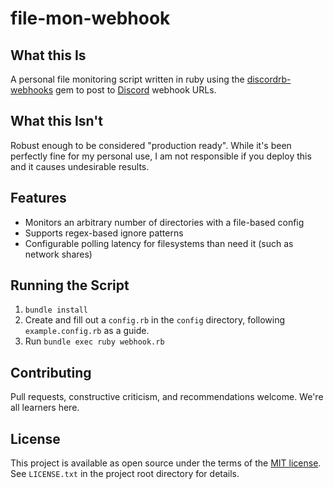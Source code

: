 # file-mon-webhook

## What this Is

A personal file monitoring script written in ruby using the
[discordrb-webhooks](https://github.com/meew0/discordrb/tree/master/lib/discordrb/webhooks) gem to post to
[Discord](https://discordapp.com/) webhook URLs.

## What this Isn't

Robust enough to be considered "production ready". While it's been perfectly fine for my personal use, I am not
responsible if you deploy this and it causes undesirable results.

## Features

- Monitors an arbitrary number of directories with a file-based config
- Supports regex-based ignore patterns
- Configurable polling latency for filesystems than need it (such as network shares)

## Running the Script

1. `bundle install`
2. Create and fill out a `config.rb` in the `config` directory, following `example.config.rb` as a guide.
3. Run `bundle exec ruby webhook.rb`

## Contributing

Pull requests, constructive criticism, and recommendations welcome. We're all learners here.

## License

This project is available as open source under the terms of the [MIT license](https://opensource.org/licenses/MIT). See
`LICENSE.txt` in the project root directory for details.

